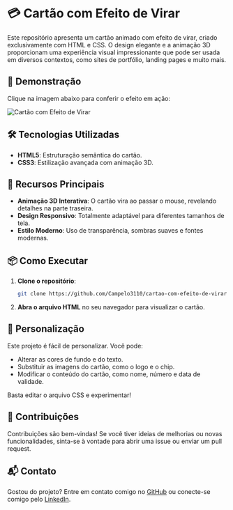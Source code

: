 # 💳 Cartão com Efeito de Virar

Este repositório apresenta um cartão animado com efeito de virar, criado exclusivamente com HTML e CSS. O design elegante e a animação 3D proporcionam uma experiência visual impressionante que pode ser usada em diversos contextos, como sites de portfólio, landing pages e muito mais.

## 🎥 Demonstração

Clique na imagem abaixo para conferir o efeito em ação:

![Cartão com Efeito de Virar](https://campelo3110.github.io/cartao-com-efeito-de-virar/)

## 🛠 Tecnologias Utilizadas

- **HTML5**: Estruturação semântica do cartão.
- **CSS3**: Estilização avançada com animação 3D.

## 🚀 Recursos Principais

- **Animação 3D Interativa**: O cartão vira ao passar o mouse, revelando detalhes na parte traseira.
- **Design Responsivo**: Totalmente adaptável para diferentes tamanhos de tela.
- **Estilo Moderno**: Uso de transparência, sombras suaves e fontes modernas.

## 📦 Como Executar

1. **Clone o repositório**:
   ```bash
   git clone https://github.com/Campelo3110/cartao-com-efeito-de-virar.git
   ```
2. **Abra o arquivo HTML** no seu navegador para visualizar o cartão.

## 🎨 Personalização

Este projeto é fácil de personalizar. Você pode:

- Alterar as cores de fundo e do texto.
- Substituir as imagens do cartão, como o logo e o chip.
- Modificar o conteúdo do cartão, como nome, número e data de validade.

Basta editar o arquivo CSS e experimentar!

## 🤝 Contribuições

Contribuições são bem-vindas! Se você tiver ideias de melhorias ou novas funcionalidades, sinta-se à vontade para abrir uma issue ou enviar um pull request.

## 📬 Contato

Gostou do projeto? Entre em contato comigo no [GitHub](https://github.com/Campelo3110) ou conecte-se comigo pelo [LinkedIn](https://www.linkedin.com/in/guilherme-campelo/).
